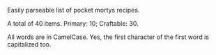 Easily parseable list of pocket mortys recipes.

A total of 40 items. Primary: 10; Craftable: 30.

All words are in CamelCase. Yes, the first character of the first word is capitalized too. 


